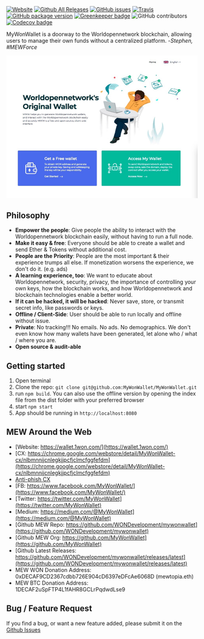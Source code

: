 
[![Website](https://img.shields.io/website-up-down-green-red/http/MyWonWallet.com.svg?label=MyWonWallet.com&style=flat-square)](http://wallet.1won.com/)
[![Github All Releases](https://img.shields.io/github/downloads/MyWonWallet/MyWonWallet/total.svg?style=flat-square)](https://www.github.com/MyWonWallet/MyWonWallet/releases)
[![GitHub issues](https://img.shields.io/github/issues-raw/MyWonWallet/MyWonWallet.svg?style=flat-square)](https://github.com/WONDevelopment/mywonwallet/issues)
[![Travis](https://img.shields.io/travis/MyWonWallet/MyWonWallet.svg?style=flat-square)](https://travis-ci.org/MyWonWallet/MyWonWallet)
[![GitHub package version](https://img.shields.io/github/package-json/v/MyWonWallet/MyWonWallet.svg?style=flat-square)](https://github.com/WONDevelopment/mywonwallet/blob/master/package.json) [![Greenkeeper badge](https://badges.greenkeeper.io/MyWonWallet/MyWonWallet.svg)](https://greenkeeper.io/)
![GitHub contributors](https://img.shields.io/github/contributors/MyWonWallet/MyWonWallet.svg?style=flat-square) [![Codecov badge](https://img.shields.io/codecov/c/github/MyWonWallet/MyWonWallet/develop.svg?style=flat-square)](https://codecov.io/github/MyWonWallet/MyWonWallet?branch=develop)


MyWonWallet is a doorway to the Worldopennetwork blockchain, allowing users to manage their own funds without a centralized platform. -*Stephen, #MEWForce*

!["MyWonWallet Logo](./src/assets/images/mew-screen.png "MyWonWallet")

## Philosophy
- **Empower the people**: Give people the ability to interact with the Worldopennetwork blockchain easily, without having to run a full node.
- **Make it easy & free**: Everyone should be able to create a wallet and send Ether & Tokens without additional cost.
- **People are the Priority**: People are the most important & their experience trumps all else. If monetization worsens the experience, we don't do it. (e.g. ads)
- **A learning experience, too**: We want to educate about Worldopennetwork, security, privacy, the importance of controlling your own keys, how the blockchain works, and how Worldopennetwork and blockchain technologies enable a better world.
- **If it can be hacked, it will be hacked**: Never save, store, or transmit secret info, like passwords or keys.
- **Offline / Client-Side**: User should be able to run locally and offline without issue.
- **Private**: No tracking!!! No emails. No ads. No demographics. We don't even know how many wallets have been generated, let alone who / what / where you are.
- **Open source & audit-able**

## Getting started
1. Open terminal
2. Clone the repo: `git clone git@github.com:MyWonWallet/MyWonWallet.git`
3. run `npm build`. You can also use the offline version by opening the index file from the dist folder with your preferred browser
4. start `npm start`
5. App should be running in `http://localhost:8080`

## MEW Around the Web

- [Website: https://wallet.1won.com/](https://wallet.1won.com/)
- [CX: https://chrome.google.com/webstore/detail/MyWonWallet-cx/nlbmnnijcnlegkjjpcfjclmcfggfefdm](https://chrome.google.com/webstore/detail/MyWonWallet-cx/nlbmnnijcnlegkjjpcfjclmcfggfefdm)
- [Anti-phish CX](https://chrome.google.com/webstore/detail/etheraddresslookup/pdknmigbbbhmllnmgdfalmedcmcefdfn)
- [FB: https://www.facebook.com/MyWonWallet/](https://www.facebook.com/MyWonWallet/)
- [Twitter: https://twitter.com/MyWonWallet](https://twitter.com/MyWonWallet)
- [Medium: https://medium.com/@MyWonWallet](https://medium.com/@MyWonWallet)
- [Github MEW Repo: https://github.com/WONDevelopment/mywonwallet](https://github.com/WONDevelopment/mywonwallet)
- [Github MEW Org: https://github.com/MyWonWallet](https://github.com/MyWonWallet)
- [Github Latest Releases: https://github.com/WONDevelopment/mywonwallet/releases/latest](https://github.com/WONDevelopment/mywonwallet/releases/latest)
-  MEW WON Donation Address: 0xDECAF9CD2367cdbb726E904cD6397eDFcAe6068D (mewtopia.eth)
-  MEW BTC Donation Address: 1DECAF2uSpFTP4L1fAHR8GCLrPqdwdLse9

## Bug / Feature Request
If you find a bug, or want a new feature added, please submit it on the [Github Issues](https://github.com/WONDevelopment/mywonwallet/issues)
